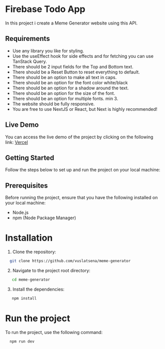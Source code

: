 # Firebase Todo App
In this project i create a Meme Generator website using this API.

##  Requirements
- Use any library you like for styling.
- Use the useEffect hook for side effects and for fetching you can use TanStack Query.
- There should be 2 input fields for the Top and Bottom text.
- There should be a Reset Button to reset everything to default.
- There should be an option to make all text in caps.
- There should be an option for the font color white/black
- There should be an option for a shadow around the text.
- There should be an option for the size of the font.
- There should be an option for multiple fonts. min 3.
- The website should be fully responsive.
- You are free to use NextJS or React, but Next is highly recommended!

## Live Demo

You can access the live demo of the project by clicking on the following link: [Vercel]()


## Getting Started

Follow the steps below to set up and run the project on your local machine:

## Prerequisites

Before running the project, ensure that you have the following installed on your local machine:

- Node.js
- npm (Node Package Manager)

# Installation

1. Clone the repository:

```bash
  git clone https://github.com/vuslatsena/meme-generator
```

2. Navigate to the project root directory:
```bash
   cd meme-generator
```
3. Install the dependencies:
```bash
   npm install
```
# Run the project

To run the project, use the following command:
```bash
  npm run dev
```